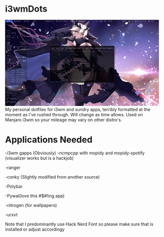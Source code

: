 # i3wmDots
![Screenshot](screenshot/screenshot.png)
My personal dotfiles for i3wm and sundry apps, terribly formatted at the moment as I've rushed through. Will change as time allows. Used on Manjaro i3wm so your mileage may vary on other distro's.


# Applications Needed
-i3wm gapps (Obviously)
-ncmpcpp with mopidy and mopidy-spotify (visualizer works but is a hackjob)


-ranger


-conky (Slightly modified from another source)


-Polybar


-Pywal(love this #$#!ing app)


-nitrogen (for wallpapers)


-urxvt




Note that I predominantly use Hack Nerd Font so please make sure that is installed or
adjust accordingy
